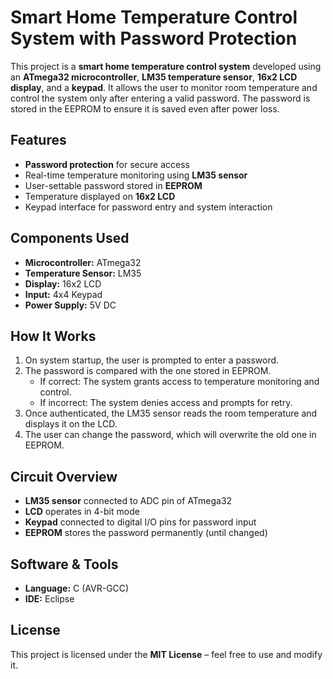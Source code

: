 # Smart Home Temperature Control System with Password Protection

This project is a **smart home temperature control system** developed using an **ATmega32 microcontroller**, **LM35 temperature sensor**, **16x2 LCD display**, and a **keypad**. It allows the user to monitor room temperature and control the system only after entering a valid password. The password is stored in the EEPROM to ensure it is saved even after power loss.

## Features

- **Password protection** for secure access  
- Real-time temperature monitoring using **LM35 sensor**  
- User-settable password stored in **EEPROM**  
- Temperature displayed on **16x2 LCD**  
- Keypad interface for password entry and system interaction  

## Components Used

- **Microcontroller:** ATmega32  
- **Temperature Sensor:** LM35  
- **Display:** 16x2 LCD  
- **Input:** 4x4 Keypad  
- **Power Supply:** 5V DC  

## How It Works

1. On system startup, the user is prompted to enter a password.  
2. The password is compared with the one stored in EEPROM.  
   - If correct: The system grants access to temperature monitoring and control.  
   - If incorrect: The system denies access and prompts for retry.  
3. Once authenticated, the LM35 sensor reads the room temperature and displays it on the LCD.  
4. The user can change the password, which will overwrite the old one in EEPROM.  

## Circuit Overview

- **LM35 sensor** connected to ADC pin of ATmega32  
- **LCD** operates in 4-bit mode  
- **Keypad** connected to digital I/O pins for password input  
- **EEPROM** stores the password permanently (until changed)  

## Software & Tools

- **Language:** C (AVR-GCC)  
- **IDE:** Eclipse   

## License

This project is licensed under the **MIT License** – feel free to use and modify it.
